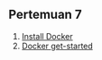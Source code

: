 ## Pertemuan 7 ##

1. [Install Docker](https://github.com/reyhanfernanda/tekn-cloud-computing/blob/master/minggu-07/instal.md)
2. [Docker get-started](https://github.com/reyhanfernanda/tekn-cloud-computing/blob/master/minggu-07/test.md)

